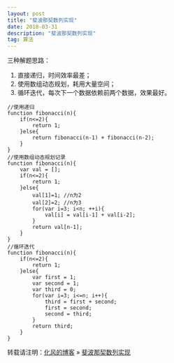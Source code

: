 ```yaml
---
layout: post
title: "斐波那契数列实现"
date: 2018-03-31
description: "斐波那契数列实现"
tag: 算法
---
```


﻿三种解题思路：

 1. 直接递归，时间效率最差；
 2. 使用数组动态规划，耗用大量空间；  
 3. 循环迭代，每次下一个数据依赖前两个数据，效果最好。


```
//使用递归
function fibonacci(n){
    if(n<=2){
        return 1;
    }else{
        return fibonacci(n-1) + fibonacci(n-2);    
    }
}
//使用数组动态规划记录
function fibonacci(n){
    var val = [];
    if(n<=2){
        return 1;
    }else{
        val[1]=1; //n为2
        val[2]=2; //n为3
        for(var i=3; i<n; ++i){
            val[i] = val[i-1] + val[i-2];
        }
        return val[n-1];
    }
}
//循环迭代
function fibonacci(n){
    if(n<=2){
        return 1;
    }else{
        var first = 1;
        var second = 1;
        var third = 0;
        for(var i=3; i<=n; i++){
            third = first + second;
            first = second;
            second = third;
        }
        return third;
    }
}
```
转载请注明：[化风的博客](http://xinchanghao.github.io) » [斐波那契数列实现](/2018/03/斐波那契数列实现/)  
